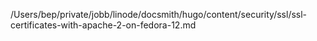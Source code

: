 /Users/bep/private/jobb/linode/docsmith/hugo/content/security/ssl/ssl-certificates-with-apache-2-on-fedora-12.md
